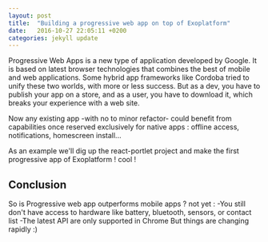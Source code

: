 ```yaml
---
layout: post
title:  "Building a progressive web app on top of Exoplatform"
date:   2016-10-27 22:05:11 +0200
categories: jekyll update
---
```


Progressive Web Apps is a new type of application developed by Google. It is based on latest browser technologies that combines the best of mobile and web applications. Some hybrid app frameworks like Cordoba tried to unify these two worlds, with more or less success. But as a dev, you have to publish your app on a store, and as a user, you have to download it, which breaks your experience with a web site.

Now any existing app -with no to minor refactor- could benefit from capabilities once reserved exclusively for native apps : offline access, notifications, homescreen install...

As an example we'll dig up the react-portlet project and make the first progressive app of Exoplatform ! cool !




## Conclusion
So is Progressive web app outperforms mobile apps ? not yet :
-You still don't have access to hardware like battery, bluetooth, sensors, or contact list
-The latest API are only supported in Chrome
But things are changing rapidly :)
